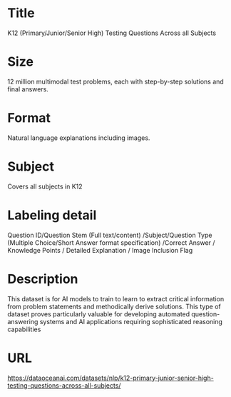 # Title
K12 (Primary/Junior/Senior High) Testing Questions Across all Subjects

# Size
12 million multimodal test problems, each with step-by-step solutions and final answers.

# Format 
Natural language explanations including images.

# Subject
Covers all subjects in K12

# Labeling detail
Question ID/Question Stem (Full text/content) /Subject/Question Type (Multiple Choice/Short Answer format specification) /Correct Answer / Knowledge Points / Detailed Explanation /  Image Inclusion Flag

# Description
This dataset is for AI models to train to learn to extract critical information from problem statements and methodically derive solutions. This type of dataset proves particularly valuable for developing automated question-answering systems and AI applications requiring sophisticated reasoning capabilities

# URL
https://dataoceanai.com/datasets/nlp/k12-primary-junior-senior-high-testing-questions-across-all-subjects/
